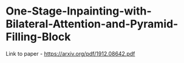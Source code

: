 # One-Stage-Inpainting-with-Bilateral-Attention-and-Pyramid-Filling-Block

Link to paper - https://arxiv.org/pdf/1912.08642.pdf
